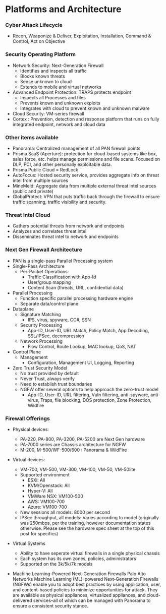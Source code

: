 # Platforms and Architecture

### Cyber Attack Lifecycle
* Recon, Weaponize & Deliver, Exploitation, Installation, Command & Control, Act on Objective

### Security Operating Platform
* Network Security: Next-Generation Firewall
    * Identifies and inspects all traffic
    * Blocks known threats
    * Sense unknown to cloud
    * Extends to mobile and virtual networks
* Advanced Endpoint Protection: TRAPS protects endpoint
    * Inspects all Processes and files
    * Prevents known and unknown exploits
    * Integrates with cloud to prevent known and unknown malware
* Cloud Security: VM-series firewall
* Cortex : Prevention, detection and response platform that runs on fully integrated endpoint, network and cloud data

### Other items available
* Panorama: Centralized management of all PAN firewall points
* Prisma SaaS (Aperture): protection for cloud-based systems like box, sales force, etc. helps manage permissions and file scans. Focused on DLP, PCI, and other personally exploitable data.
* Prisma Public Cloud = RedLock
* AutoFocus: Hosted security service, provides aggregate info on threat intel from multiple sources
* MineMeld: Aggregate data from multiple external threat intel sources (public and private)
* GlobalProtect: VPN that puts traffic back through the firewall to ensure traffic scanning, traffic visibility and security.

### Threat Intel Cloud
* Gathers potential threats from network and endpoints
* Analyzes and correlates threat intel
* Disseminates threat intel to network and endpoints

### Next Gen Firewall Architecture
* PAN is a single-pass Parallel Processing system 
* Single-Pass Architecture
    * Per-Packet Operations:
        * Traffic Classification with App-Id
        * User/group mapping
        * Content Scan (threats, URL, confidential data)
* Parallel Processing
    * Function specific parallel processing hardware engine
    * Separate data/control plane
* Dataplane
    * Signature Matching
        * IPS, virus, spyware, CC#, SSN
    * Security Processing
        * App-ID, User-ID, URL Match, Policy Match, App Decoding, SSL/IPSec, decompression
    * Network Processing
        * Flow Control, Route Lookup, MAC lookup, QoS, NAT
* Control Plane
    * Management
         * Configuration, Management UI, Logging, Reporting
* Zero Trust Security Model
    * No trust provided by default
    * Never Trust, always verify
    * Need to establish trust boundaries
    * NGFW offer several options to help approach the zero-trust model
         * App-ID, User-ID, URL filtering, Vuln filtering, anti-spyware, anti-virus, Traps, file blocking, DOS protection, Zone Protection, Wildfire

### Firewall Offerings
* Physical devices:
    * PA-220, PA-800, PA-3200, PA-5200 are Next Gen hardware
    * PA-7000 series are Chassis architecture for NGFW
    * M-200, M-500/WF-500/600 : Panorama & WildFire
* Virtual devices:
    * VM-700, VM-500, VM-300, VM-100, VM-50, VM-50lite
    * Supported environment
        * ESXi: All
        * KVM/Openstack: All
        * Hyper-V: All
        * VMWare NSX: VM100-500
        * AWS: VM100-700
        * Azure: VM100-700
    * New sessions all models: 8000 per second
    * IPSec throughput, all models: Varies according to model (originally was 250mbps, per the training, however documentation states otherwise. Please see the hardware spec sheet at the top of this post for specifics)
* Virtual Systems
    * Ability to have seperate virtual firewalls in a single physical chassis
    * Each system has its own zones, policies, administrators
    * Supported on the 3k/5k/7k models

* Machine Learning-Powered Next-Generation Firewalls
   Palo Alto Networks Machine Learning (ML)–powered Next-Generation Firewalls (NGFWs) enable you
   to adopt best practices by using application, user, and content-based policies to minimize
   opportunities for attack. They are available as physical appliances, virtualized appliances, and
   cloud-delivered services–all of which can be managed with Panorama to ensure a consistent
   security stance.
